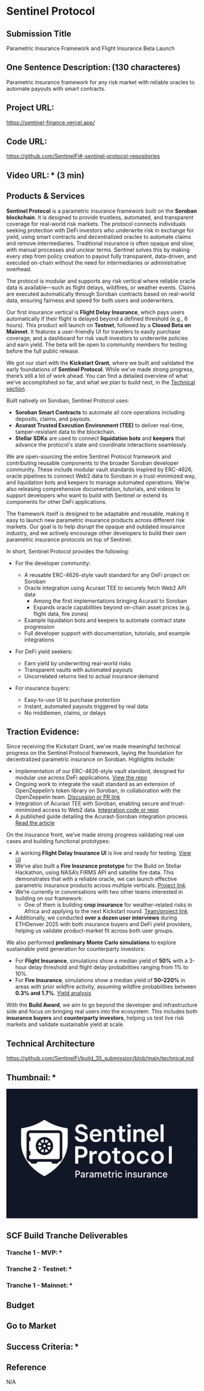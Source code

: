 # Sentinel Protocol

## Submission Title 
Parametric Insurance Framework and Flight Insurance Beta Launch

## One Sentence Description: (130 characteres)
Parametric insurance framework for any risk market with reliable oracles to automate payouts with smart contracts.

## Project URL:
https://sentinel-finance.vercel.app/

## Code URL: 
https://github.com/SentinelFi#-sentinel-protocol-repositories

## Video URL: * (3 min)

## Products & Services

**Sentinel Protocol** is a parametric insurance framework built on the **Soroban blockchain**. It is designed to provide trustless, automated, and transparent coverage for real-world risk markets. The protocol connects individuals seeking protection with DeFi investors who underwrite risk in exchange for yield, using smart contracts and decentralized oracles to automate claims and remove intermediaries. Traditional insurance is often opaque and slow, with manual processes and unclear terms. Sentinel solves this by making every step from policy creation to payout fully transparent, data-driven, and executed on-chain without the need for intermediaries or administrative overhead.

The protocol is modular and supports any risk vertical where reliable oracle data is available—such as flight delays, wildfires, or weather events. Claims are executed automatically through Soroban contracts based on real-world data, ensuring fairness and speed for both users and underwriters.

Our first insurance vertical is **Flight Delay Insurance**, which pays users automatically if their flight is delayed beyond a defined threshold (e.g., 6 hours). This product will launch on **Testnet**, followed by a **Closed Beta on Mainnet**. It features a user-friendly UI for travelers to easily purchase coverage, and a dashboard for risk vault investors to underwrite policies and earn yield. The beta will be open to community members for testing before the full public release.

We got our start with the **Kickstart Grant**, where we built and validated the early foundations of **Sentinel Protocol**. While we’ve made strong progress, there’s still a lot of work ahead. You can find a detailed overview of what we’ve accomplished so far, and what we plan to build next, in the [Technical section](https://github.com/SentinelFi/build_35_submission/blob/main/technical.md).

Built natively on Soroban, Sentinel Protocol uses:
- **Soroban Smart Contracts** to automate all core operations including deposits, claims, and payouts.
- **Acurast Trusted Execution Environment (TEE)** to deliver real-time, tamper-resistant data to the blockchain.
- **Stellar SDKs** are used to connect **liquidation bots** and **keepers** that advance the protocol's state and coordinate interactions seamlessly.

We are open-sourcing the entire Sentinel Protocol framework and contributing reusable components to the broader Soroban developer community. These include modular vault standards inspired by ERC-4626, oracle pipelines to connect Web2 data to Soroban in a trust-minimized way, and liquidation bots and keepers to manage automated operations. We’re also releasing comprehensive documentation, tutorials, and videos to support developers who want to build with Sentinel or extend its components for other DeFi applications.

The framework itself is designed to be adaptable and reusable, making it easy to launch new parametric insurance products across different risk markets. Our goal is to help disrupt the opaque and outdated insurance industry, and we actively encourage other developers to build their own parametric insurance protocols on top of Sentinel.

In short, Sentinel Protocol provides the following: 

- For the developer community:
  - A reusable ERC-4626-style vault standard for any DeFi project on Soroban
  - Oracle integration using Acurast TEE to securely fetch Web2 API data
    - Among the first implementations bringing Acurast to Soroban
    -  Expands oracle capabilities beyond on-chain asset prices (e.g. flight data, fire zones)
  - Example liquidation bots and keepers to automate contract state progression
  - Full developer support with documentation, tutorials, and example integrations

- For DeFi yield seekers:
  - Earn yield by underwriting real-world risks
  - Transparent vaults with automated payouts
  - Uncorrelated returns tied to actual insurance demand

- For insurance buyers:
  - Easy-to-use UI to purchase protection
  - Instant, automated payouts triggered by real data
  - No middlemen, claims, or delays

## Traction Evidence: 

Since receiving the Kickstart Grant, we’ve made meaningful technical progress on the Sentinel Protocol framework, laying the foundation for decentralized parametric insurance on Soroban. Highlights include:

- Implementation of our ERC-4626-style vault standard, designed for modular use across DeFi applications. [View the repo](#)
- Ongoing work to integrate the vault standard as an extension of OpenZeppelin’s token library on Soroban, in collaboration with the OpenZeppelin team. [Discussion or PR link](#)
- Integration of Acurast TEE with Soroban, enabling secure and trust-minimized access to Web2 data. [Integration code or repo](#)
- A published guide detailing the Acurast-Soroban integration process. [Read the article](#)

On the insurance front, we’ve made strong progress validating real use cases and building functional prototypes:

- A working **Flight Delay Insurance UI** is live and ready for testing. [View UI](#)
- We’ve also built a **Fire Insurance prototype** for the Build on Stellar Hackathon, using NASA’s FIRMS API and satellite fire data. This demonstrates that with a reliable oracle, we can launch effective parametric insurance products across multiple verticals. [Project link](#)
- We’re currently in conversations with two other teams interested in building on our framework:
  - One of them is building **crop insurance** for weather-related risks in Africa and applying to the next Kickstart round. [Team/project link](#)
- Additionally, we conducted **over a dozen user interviews** during ETHDenver 2025 with both insurance buyers and DeFi yield providers, helping us validate product-market fit across both user groups.


We also performed **preliminary Monte Carlo simulations** to explore sustainable yield generation for counterparty investors:
  - For **Flight Insurance**, simulations show a median yield of **50%** with a 3-hour delay threshold and flight delay probabilities ranging from 1% to 10%.
  - For **Fire Insurance**, simulations show a median yield of **50–220%** in areas with prior wildfire activity, assuming wildfire probabilities between **0.3% and 1.7%**. [Yield analysis](#)

With the **Build Award**, we aim to go beyond the developer and infrastructure side and focus on bringing real users into the ecosystem. This includes both **insurance buyers** and **counterparty investors**, helping us test live risk markets and validate sustainable yield at scale.

## Technical Architecture

https://github.com/SentinelFi/build_35_submission/blob/main/technical.md

## Thumbnail: *

![alt text](image.png)

## SCF Build Tranche Deliverables

### Tranche 1 - MVP: *
### Tranche 2 - Testnet: *
### Tranche 1 - Mainnet: *

## Budget

## Go to Market 

## Success Criteria: *

## Reference 

N/A 